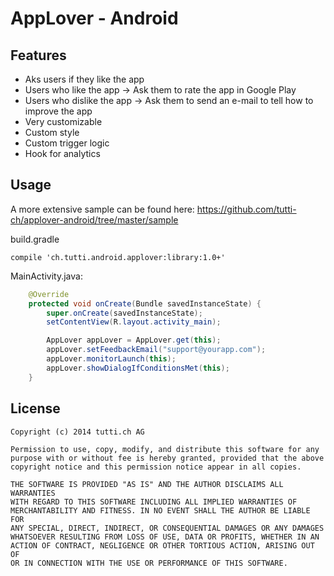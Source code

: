 # AppLover - Android

## Features
- Aks users if they like the app
- Users who like the app -> Ask them to rate the app in Google Play
- Users who dislike the app -> Ask them to send an e-mail to tell how to improve the app
- Very customizable
 - Custom style
 - Custom trigger logic
 - Hook for analytics

## Usage
A more extensive sample can be found here: https://github.com/tutti-ch/applover-android/tree/master/sample

build.gradle
```
compile 'ch.tutti.android.applover:library:1.0+'
```

MainActivity.java:
``` java
    @Override
    protected void onCreate(Bundle savedInstanceState) {
        super.onCreate(savedInstanceState);
        setContentView(R.layout.activity_main);

        AppLover appLover = AppLover.get(this);
        appLover.setFeedbackEmail("support@yourapp.com");
        appLover.monitorLaunch(this);
        appLover.showDialogIfConditionsMet(this);
    }
```

## License

    Copyright (c) 2014 tutti.ch AG

    Permission to use, copy, modify, and distribute this software for any
    purpose with or without fee is hereby granted, provided that the above
    copyright notice and this permission notice appear in all copies.

    THE SOFTWARE IS PROVIDED "AS IS" AND THE AUTHOR DISCLAIMS ALL WARRANTIES
    WITH REGARD TO THIS SOFTWARE INCLUDING ALL IMPLIED WARRANTIES OF
    MERCHANTABILITY AND FITNESS. IN NO EVENT SHALL THE AUTHOR BE LIABLE FOR
    ANY SPECIAL, DIRECT, INDIRECT, OR CONSEQUENTIAL DAMAGES OR ANY DAMAGES
    WHATSOEVER RESULTING FROM LOSS OF USE, DATA OR PROFITS, WHETHER IN AN
    ACTION OF CONTRACT, NEGLIGENCE OR OTHER TORTIOUS ACTION, ARISING OUT OF
    OR IN CONNECTION WITH THE USE OR PERFORMANCE OF THIS SOFTWARE.